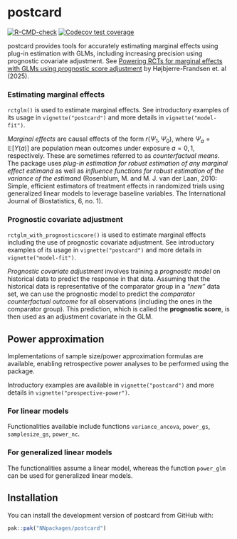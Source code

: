 
<!-- README.md is generated from README.Rmd. Please edit that file -->

# postcard

<!-- badges: start -->

[![R-CMD-check](https://github.com/NNpackages/postcard/actions/workflows/R-CMD-check.yaml/badge.svg)](https://github.com/NNpackages/postcard/actions/workflows/R-CMD-check.yaml)
[![Codecov test
coverage](https://codecov.io/gh/NNpackages/postcard/graph/badge.svg)](https://app.codecov.io/gh/NNpackages/postcard)
<!-- badges: end -->

postcard provides tools for accurately estimating marginal effects using
plug-in estimation with GLMs, including increasing precision using
prognostic covariate adjustment. See [Powering RCTs for marginal effects
with GLMs using prognostic score
adjustment](https://arxiv.org/abs/2503.22284) by Højbjerre-Frandsen et.
al (2025).

### Estimating marginal effects

`rctglm()` is used to estimate marginal effects. See introductory
examples of its usage in `vignette("postcard")` and more details in
`vignette("model-fit")`.

*Marginal effects* are causal effects of the form $r(\Psi_1, \Psi_0)$,
where $\Psi_a=\mathbb{E}[Y(a)]$ are population mean outcomes under
exposure $a=0, 1$, respectively. These are sometimes referred to as
*counterfactual means*. The package uses *plug-in estimation for robust
estimation of any marginal effect estimand* as well as *influence
functions for robust estimation of the variance of the estimand*
(Rosenblum, M. and M. J. van der Laan, 2010: Simple, efficient
estimators of treatment effects in randomized trials using generalized
linear models to leverage baseline variables. The International Journal
of Biostatistics, 6, no. 1).

### Prognostic covariate adjustment

`rctglm_with_prognosticscore()` is used to estimate marginal effects
including the use of prognostic covariate adjustment. See introductory
examples of its usage in `vignette("postcard")` and more details in
`vignette("model-fit")`.

*Prognostic covariate adjustment* involves training a *prognostic model*
on historical data to predict the response in that data. Assuming that
the historical data is representative of the comparator group in a
*“new”* data set, we can use the prognostic model to predict the
*comparator counterfactual outcome* for all observations (including the
ones in the comparator group). This prediction, which is called the
**prognostic score**, is then used as an adjustment covariate in the
GLM.

## Power approximation

Implementations of sample size/power approximation formulas are
available, enabling retrospective power analyses to be performed using
the package.

Introductory examples are available in `vignette("postcard")` and more
details in `vignette("prospective-power")`.

### For linear models

Functionalities available include functions `variance_ancova`,
`power_gs`, `samplesize_gs`, `power_nc`.

### For generalized linear models

The functionalities assume a linear model, whereas the function
`power_glm` can be used for generalized linear models.

## Installation

You can install the development version of postcard from GitHub with:

``` r
pak::pak("NNpackages/postcard")
```
